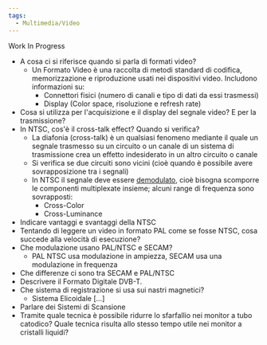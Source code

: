 ```yaml
---
tags:
  - Multimedia/Video
---
```

Work In Progress
- A cosa ci si riferisce quando si parla di formati video?
	- Un Formato Video è una raccolta di metodi standard di codifica, memorizzazione e riproduzione usati nei dispositivi video.
	  Includono informazioni su:
		- Connettori fisici (numero di canali e tipo di dati da essi trasmessi)
		- Display (Color space, risoluzione e refresh rate)
- Cosa si utilizza per l'acquisizione e il display del segnale video? E per la trasmissione?
- In NTSC, cos'è il cross-talk effect? Quando si verifica?
	- La diafonia (cross-talk) è un qualsiasi fenomeno mediante il quale un segnale trasmesso su un circuito o un canale di un sistema di trasmissione crea un effetto indesiderato in un altro circuito o canale
	- Si verifica se due circuiti sono vicini (cioè quando è possibile avere sovrapposizione tra i segnali)
	- In NTSC il segnale deve essere <ins>demodulato</ins>, cioè bisogna scomporre le componenti multiplexate insieme; alcuni range di frequenza sono sovrapposti:
		- Cross-Color
		- Cross-Luminance
- Indicare vantaggi e svantaggi della NTSC
- Tentando di leggere un video in formato PAL come se fosse NTSC, cosa succede alla velocità di esecuzione?
- Che modulazione usano PAL/NTSC e SECAM?
	- PAL NTSC usa modulazione in ampiezza, SECAM usa una modulazione in frequenza
- Che differenze ci sono tra SECAM e PAL/NTSC
- Descrivere il Formato Digitale DVB-T.
- Che sistema di registrazione si usa sui nastri magnetici?
	- Sistema Elicoidale \[...]
- Parlare dei Sistemi di Scansione
- Tramite quale tecnica è possibile ridurre lo sfarfallio nei monitor a tubo catodico? Quale tecnica risulta allo stesso tempo utile nei monitor a cristalli liquidi?